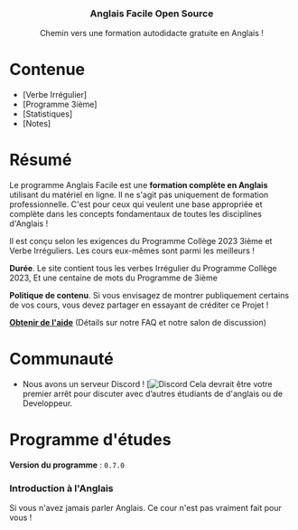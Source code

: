 <h3 align="center">Anglais Facile Open Source</h3>
<p align="center">
  Chemin vers une formation autodidacte gratuite en Anglais !
</p>

# Contenue

- [Verbe Irrégulier]
- [Programme 3ième]
- [Statistiques]
- [Notes]

# Résumé

Le programme Anglais Facile est une **formation complète en Anglais** utilisant du matériel en ligne.
Il ne s'agit pas uniquement de formation professionnelle.
C'est pour ceux qui veulent une base appropriée et complète dans les concepts fondamentaux de toutes les disciplines d'Anglais !

Il est conçu selon les exigences du Programme Collège 2023 3ième et Verbe Irréguliers.
Les cours eux-mêmes sont parmi les meilleurs !

**Durée**. Le site contient tous les verbes Irrégulier du Programme Collège 2023, Et une centaine de mots du Programme de 3ième

**Politique de contenu**. Si vous envisagez de montrer publiquement certains de vos cours, vous devez partager en essayant de créditer ce Projet !

**[Obtenir de l'aide](https://discord.gg/Uu5uQ8rNKc)** (Détails sur notre FAQ et notre salon de discussion)

# Communauté

- Nous avons un serveur Discord ! [![Discord](https://img.shields.io/discord/975335554721910824.svg?label=&logo=discord&logoColor=ffffff&color=7389D8&labelColor=6A7EC2) Cela devrait être votre premier arrêt pour discuter avec d’autres étudiants de d'anglais ou de Developpeur.

# Programme d'études

**Version du programme** : `0.7.0` 

### Introduction à l'Anglais

Si vous n'avez jamais parler Anglais. Ce cour n'est pas vraiment fait pour vous !
